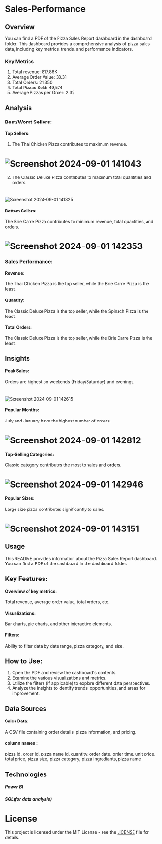 
# Sales-Performance

## Overview
You can find a PDF of the Pizza Sales Report dashboard in the dashboard folder. This dashboard provides a comprehensive analysis of pizza sales data, including key metrics, trends, and performance indicators.
### Key Metrics
1. Total revenue: 817.86K
2. Average Order Value: 38.31
3. Total Orders: 21,350
4. Total Pizzas Sold: 49,574
5. Average Pizzas per Order: 2.32

## Analysis
### Best/Worst Sellers:
#### Top Sellers:
1. The Thai Chicken Pizza contributes to maximum revenue.

# ![Screenshot 2024-09-01 141043](https://github.com/user-attachments/assets/9e498c2d-ac60-4007-9643-4643386c0070)

2. The Classic Deluxe Pizza contributes to maximum total quantities and orders.
# 
![Screenshot 2024-09-01 141325](https://github.com/user-attachments/assets/79bbba46-06da-4a5c-8d5a-60d074380b53)

#### Bottom Sellers:
The Brie Carre Pizza contributes to minimum revenue, total quantities, and orders.
# ![Screenshot 2024-09-01 142353](https://github.com/user-attachments/assets/cd486a44-6378-44d9-81d3-602ce238e06b)

### Sales Performance:
#### Revenue: 
The Thai Chicken Pizza is the top seller, while the Brie Carre Pizza is the least.
#### Quantity: 
The Classic Deluxe Pizza is the top seller, while the Spinach Pizza is the least.
#### Total Orders:
The Classic Deluxe Pizza is the top seller, while the Brie Carre Pizza is the least.
## Insights
#### Peak Sales:
Orders are highest on weekends (Friday/Saturday) and evenings.
# 
![Screenshot 2024-09-01 142615](https://github.com/user-attachments/assets/02af5987-121a-454c-9b81-21b991df41c6)

#### Popular Months: 
July and January have the highest number of orders.
# ![Screenshot 2024-09-01 142812](https://github.com/user-attachments/assets/3baa5580-5f43-465d-9b85-3d402143bfda)

#### Top-Selling Categories:
Classic category contributes the most to sales and orders.
# ![Screenshot 2024-09-01 142946](https://github.com/user-attachments/assets/02484b6f-ea2e-44fb-997c-65683b6ff157)

#### Popular Sizes:
Large size pizza contributes significantly to sales.
# ![Screenshot 2024-09-01 143151](https://github.com/user-attachments/assets/0cb19914-ad70-4bd8-bd98-358d7c562425)

## Usage
This README provides information about the Pizza Sales Report dashboard. You can find a PDF of the dashboard in the dashboard folder.
## Key Features:

#### Overview of key metrics: 
Total revenue, average order value, total orders, etc.
#### Visualizations: 
Bar charts, pie charts, and other interactive elements.
#### Filters: 
Ability to filter data by date range, pizza category, and size.
## How to Use:
1. Open the PDF and review the dashboard's contents.
2. Examine the various visualizations and metrics.
3. Utilize the filters (if applicable) to explore different data perspectives.
4. Analyze the insights to identify trends, opportunities, and areas for improvement.
## Data Sources
#### Sales Data: 
A CSV file containing order details, pizza information, and pricing.
#### column names : 
pizza id, order id, pizza name id, quantity, order date, order time, unit price, total price, pizza size, pizza category, pizza ingrediants, pizza name
 
## Technologies
##### Power BI
##### SQL(for data analysis)
# License
This project is licensed under the MIT License - see the [LICENSE](LICENSE) file for details.

